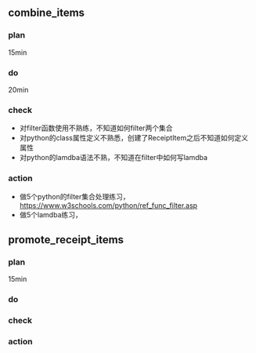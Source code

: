 ## combine_items
### plan

15min

### do

20min

### check

- 对filter函数使用不熟练，不知道如何filter两个集合
- 对python的class属性定义不熟悉，创建了ReceiptItem之后不知道如何定义属性
- 对python的lamdba语法不熟，不知道在filter中如何写lamdba

### action
- 做5个python的filter集合处理练习，https://www.w3schools.com/python/ref_func_filter.asp
- 做5个lamdba练习，



## promote_receipt_items
### plan

15min

### do



### check



### action
